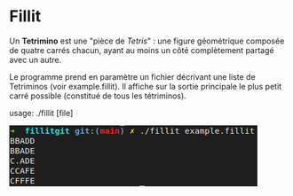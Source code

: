 # Fillit

Un **Tetrimino** est une "pièce de *Tetris*" : une figure géométrique composée de quatre carrés chacun, ayant au moins un côté complètement partagé avec un autre.

Le programme prend en paramètre un fichier décrivant une liste de Tetriminos (voir example.fillit). Il affiche sur la sortie principale le plus petit carré possible (constitué de tous les tétriminos).

usage: ./fillit [file]

![un exemple](https://github.com/BretzelLudique/fillit/blob/main/screenshot.png)
